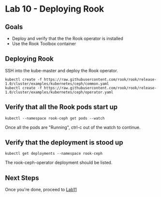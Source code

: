 # Lab 10 - Deploying Rook

## Goals

* Deploy and verify that the the Rook operator is installed
* Use the Rook Toolbox container

## Deploying Rook

SSH into the kube-master and deploy the Rook operator.

```
kubectl create -f https://raw.githubusercontent.com/rook/rook/release-1.0/cluster/examples/kubernetes/ceph/common.yaml
kubectl create -f https://raw.githubusercontent.com/rook/rook/release-1.0/cluster/examples/kubernetes/ceph/operator.yaml
```

## Verify that all the Rook pods start up
```
kubectl --namespace rook-ceph get pods --watch
```
Once all the pods are "Running", ctrl-c out of the watch to continue.

## Verify that the deployment is stood up
```
kubectl get deployments --namespace rook-ceph
```
The rook-ceph-operator deployment should be listed.

## Next Steps

Once you're done, proceed to [Lab11](Lab11.md)
